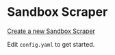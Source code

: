 Sandbox Scraper
===============

[Create a new Sandbox Scraper](https://codesandbox.io/s/github/maxharlow/sandbox-scraper)

Edit `config.yaml` to get started.
